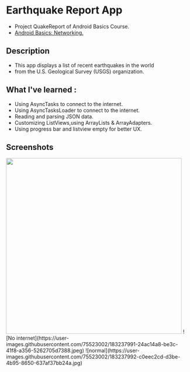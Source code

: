 # Earthquake Report App

+ Project QuakeReport of Android Basics Course.
+ [Android Basics: Networking.](https://classroom.udacity.com/courses/ud843)

## Description 
+ This app displays a list of recent earthquakes in the world
+ from the U.S. Geological Survey (USGS) organization.

## What I've learned :
+ Using AsyncTasks to connect to the internet.
+ Using AsyncTasksLoader to connect to the internet.
+ Reading and parsing JSON data.
+ Customizing ListViews,using ArrayLists & ArrayAdapters.
+ Using progress bar and listview empty for better UX.

## Screenshots 

<img src="https://github.com/PraveenGoku/Quake-report-App/tree/main/screenshots/normal.jpeg" width="480" hieght="854">
![No internet](https://user-images.githubusercontent.com/75523002/183237991-24ac14a8-be3c-41f8-a356-5262705d7388.jpeg) 
![normal](https://user-images.githubusercontent.com/75523002/183237992-c0eec2cd-d3be-4b95-8650-637af37bb24a.jpg) 
